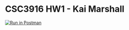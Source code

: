 # CSC3916 HW1 - Kai Marshall

[![Run in Postman](https://run.pstmn.io/button.svg)](https://app.getpostman.com/run-collection/d952d7c249abb971ea90?action=collection%2Fimport#?env%5BHW01%5D=W3sia2V5IjoiJGVjaG9fYm9keSIsInZhbHVlIjoiIiwiZW5hYmxlZCI6dHJ1ZSwidHlwZSI6ImRlZmF1bHQiLCJzZXNzaW9uVmFsdWUiOiJoZWxsbyBhZ2FpbiEgd293ISIsInNlc3Npb25JbmRleCI6MH1d)